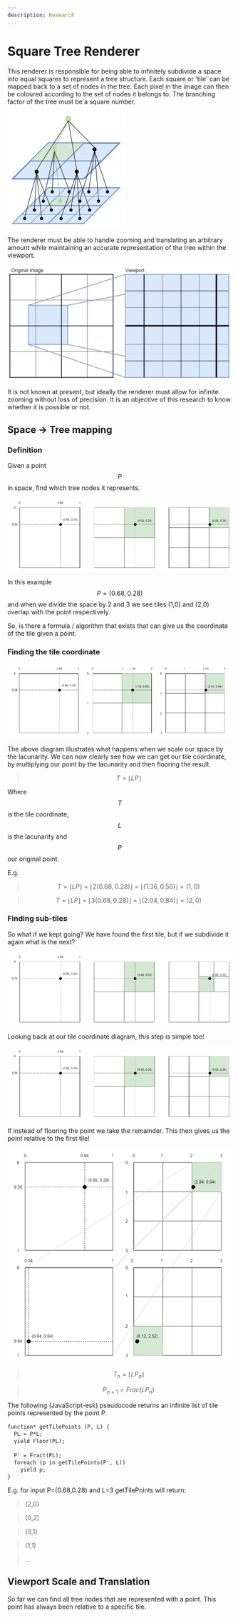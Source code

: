 ```yaml
---
description: Research
---
```


# Square Tree Renderer

This renderer is responsible for being able to infinitely subdivide a space into equal squares to represent a tree structure. Each square or 'tile' can be mapped back to a set of nodes in the tree. Each pixel in the image can then be coloured according to the set of nodes it belongs to. The branching factor of the tree must be a square number.

![](../../.gitbook/assets/squaretreemapping-treeflattening.png)

The renderer must be able to handle zooming and translating an arbitrary amount while maintaining an accurate representation of the tree within the viewport.

![](../../.gitbook/assets/squaretreemapping-objective.png)

It is not known at present, but ideally the renderer must allow for infinite zooming without loss of precision. It is an objective of this research to know whether it is possible or not.

## Space -&gt; Tree mapping

### Definition

Given a point $$P$$ in space, find which tree nodes it represents.

![](../../.gitbook/assets/squaretreemapping-intro.png)

In this example $$P = (0.68, 0.28)$$ and when we divide the space by 2 and 3 we see tiles \(1,0\) and \(2,0\) overlap with the point respectively.

So, is there a formula / algorithm that exists that can give us the coordinate of the tile given a point.

### Finding the tile coordinate

![](../../.gitbook/assets/squaretreemapping-tilecoordinate.png)

The above diagram illustrates what happens when we scale our space by the lacunarity. We can now clearly see how we can get our tile coordinate, by multiplying our point by the lacunarity and then flooring the result.

> $$T={\lfloor}LP{\rfloor}$$

Where $$T$$ is the tile coordinate, $$L$$ is the lacunarity and $$P$$ our original point.

E.g.

> $$T={\lfloor}LP{\rfloor}={\lfloor}2(0.68,0.28){\rfloor}={\lfloor}(1.36,0.56){\rfloor}=(1,0)$$

> $$T={\lfloor}LP{\rfloor}={\lfloor}3(0.68,0.28){\rfloor}={\lfloor}(2.04,0.84){\rfloor}=(2,0)$$

### Finding sub-tiles

So what if we kept going? We have found the first tile, but if we subdivide it again what is the next?

![](../../.gitbook/assets/squaretreemapping-subtile.png)

Looking back at our tile coordinate diagram, this step is simple too!

![](../../.gitbook/assets/squaretreemapping-intro.png)

If instead of flooring the point we take the remainder. This then gives us the point relative to the first tile!

![](../../.gitbook/assets/squaretreemapping-steps.png)



> $$T_n={\lfloor}LP_n{\rfloor}$$

> $$P_{n+1}=Frac(LP_{n})$$

The following \(JavaScript-esk\) pseudocode returns an infinite list of tile points represented by the point P.

```text
function* getTilePoints (P, L) {
  PL = P*L;
  yield Floor(PL);

  P' = Fract(PL);
  foreach (p in getTilePoints(P', L)) 
    yield p;
}
```

E.g. for input P=\(0.68,0.28\) and L=3 getTilePoints will return:

> \(2,0\)

> \(0,2\)

> \(0,1\)

> \(1,1\)

> ...

## Viewport Scale and Translation

So far we can find all tree nodes that are represented with a point. This point has always been relative to a specific tile.  


